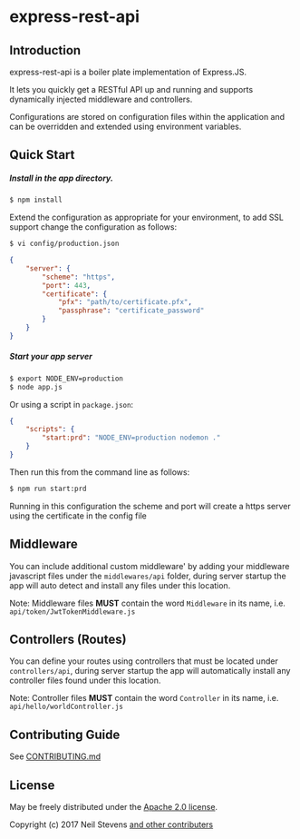 # express-rest-api

## Introduction

express-rest-api is a boiler plate implementation of Express.JS.

It lets you quickly get a RESTful API up and running and supports dynamically injected middleware and controllers.

Configurations are stored on configuration files within the application and can be overridden and extended using environment variables.

## Quick Start

##### Install in the app directory.

``` bash
$ npm install
```

Extend the configuration as appropriate for your environment, to add SSL support change the configuration as follows:

``` bash
$ vi config/production.json
```

``` json
{
    "server": {
        "scheme": "https",
        "port": 443,
        "certificate": {
            "pfx": "path/to/certificate.pfx",
            "passphrase": "certificate_password"
        }
    }
}
```

##### Start your app server

``` bash
$ export NODE_ENV=production
$ node app.js
```

Or using a script in ```package.json```:

``` json
{
    "scripts": {
        "start:prd": "NODE_ENV=production nodemon ."
    }
}
```

Then run this from the command line as follows:

``` bash
$ npm run start:prd
```

Running in this configuration the scheme and port will create a https server using the certificate in the config file

## Middleware

You can include additional custom middleware' by adding your middleware javascript files under the ```middlewares/api``` folder, during server startup the app will auto detect and install any files under this location.

Note: Middleware files **MUST** contain the word ```Middleware``` in its name, i.e. ```api/token/JwtTokenMiddleware.js```

## Controllers (Routes)

You can define your routes using controllers that must be located under ```controllers/api```, during server startup the app will automatically install any controller files found under this location.

Note: Controller files **MUST** contain the word ```Controller``` in its name, i.e. ```api/hello/worldController.js```

## Contributing Guide

See [CONTRIBUTING.md](https://raw.githubusercontent.com/StickNitro/express-rest-api/master/CONTRIBUTING.md)

## License

May be freely distributed under the [Apache 2.0 license](https://raw.githubusercontent.com/StickNitro/express-rest-api/master/LICENSE).

Copyright (c) 2017 Neil Stevens [and other contributers](https://github.com/StickNitro/express-rest-api/graphs/contributors)
